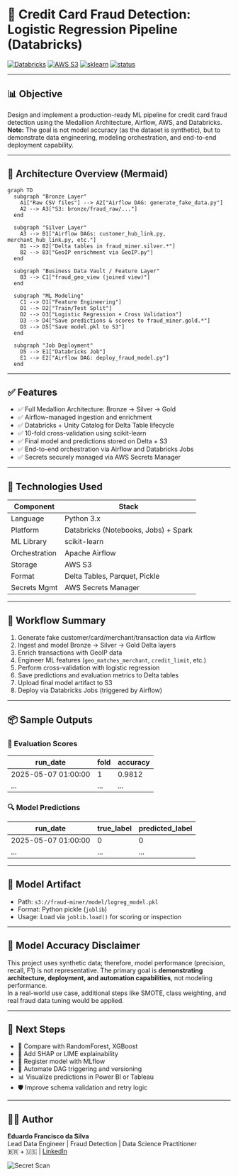 
# 🧠 Credit Card Fraud Detection: Logistic Regression Pipeline (Databricks)

[![Databricks](https://img.shields.io/badge/platform-Databricks-red)](https://databricks.com/)
[![AWS S3](https://img.shields.io/badge/storage-S3-blue)](https://aws.amazon.com/s3/)
[![sklearn](https://img.shields.io/badge/modeling-scikit--learn-yellowgreen)](https://scikit-learn.org/)
[![status](https://img.shields.io/badge/status-active-success)]()

---

## 📊 Objective

Design and implement a production-ready ML pipeline for credit card fraud detection using the Medallion Architecture, Airflow, AWS, and Databricks.  
**Note:** The goal is not model accuracy (as the dataset is synthetic), but to demonstrate data engineering, modeling orchestration, and end-to-end deployment capability.

---

## 🔁 Architecture Overview (Mermaid)

```mermaid
graph TD
  subgraph "Bronze Layer"
    A1["Raw CSV files"] --> A2["Airflow DAG: generate_fake_data.py"]
    A2 --> A3["S3: bronze/fraud_raw/..."]
  end

  subgraph "Silver Layer"
    A3 --> B1["Airflow DAGs: customer_hub_link.py, merchant_hub_link.py, etc."]
    B1 --> B2["Delta tables in fraud_miner.silver.*"]
    B2 --> B3["GeoIP enrichment via GeoIP.py"]
  end

  subgraph "Business Data Vault / Feature Layer"
    B3 --> C1["fraud_geo_view (joined view)"]
  end

  subgraph "ML Modeling"
    C1 --> D1["Feature Engineering"]
    D1 --> D2["Train/Test Split"]
    D2 --> D3["Logistic Regression + Cross Validation"]
    D3 --> D4["Save predictions & scores to fraud_miner.gold.*"]
    D3 --> D5["Save model.pkl to S3"]
  end

  subgraph "Job Deployment"
    D5 --> E1["Databricks Job"]
    E1 --> E2["Airflow DAG: deploy_fraud_model.py"]
  end

```

---

## ✅ Features

- ✅ Full Medallion Architecture: Bronze → Silver → Gold
- ✅ Airflow-managed ingestion and enrichment
- ✅ Databricks + Unity Catalog for Delta Table lifecycle
- ✅ 10-fold cross-validation using scikit-learn
- ✅ Final model and predictions stored on Delta + S3
- ✅ End-to-end orchestration via Airflow and Databricks Jobs
- ✅ Secrets securely managed via AWS Secrets Manager

---

## 🧱 Technologies Used

| Component     | Stack                                |
|---------------|---------------------------------------|
| Language      | Python 3.x                            |
| Platform      | Databricks (Notebooks, Jobs) + Spark  |
| ML Library    | scikit-learn                          |
| Orchestration | Apache Airflow                        |
| Storage       | AWS S3                                |
| Format        | Delta Tables, Parquet, Pickle         |
| Secrets Mgmt  | AWS Secrets Manager                   |

---

## 🚀 Workflow Summary

1. Generate fake customer/card/merchant/transaction data via Airflow
2. Ingest and model Bronze → Silver → Gold Delta layers
3. Enrich transactions with GeoIP data
4. Engineer ML features (`geo_matches_merchant`, `credit_limit`, etc.)
5. Perform cross-validation with logistic regression
6. Save predictions and evaluation metrics to Delta tables
7. Upload final model artifact to S3
8. Deploy via Databricks Jobs (triggered by Airflow)

---

## 📦 Sample Outputs

### 🧪 Evaluation Scores

| run_date           | fold | accuracy |
|--------------------|------|----------|
| 2025-05-07 01:00:00 | 1    | 0.9812   |
| ...                | ...  | ...      |

### 🔍 Model Predictions

| run_date           | true_label | predicted_label |
|--------------------|------------|-----------------|
| 2025-05-07 01:00:00 | 0          | 0               |
| ...                | ...        | ...             |

---

## 💾 Model Artifact

- Path: `s3://fraud-miner/model/logreg_model.pkl`
- Format: Python pickle (`joblib`)
- Usage: Load via `joblib.load()` for scoring or inspection

---

## 💬 Model Accuracy Disclaimer

This project uses synthetic data; therefore, model performance (precision, recall, F1) is not representative. The primary goal is **demonstrating architecture, deployment, and automation capabilities**, not modeling performance.  
In a real-world use case, additional steps like SMOTE, class weighting, and real fraud data tuning would be applied.

---

## 🔮 Next Steps

- 🤖 Compare with RandomForest, XGBoost
- 🧠 Add SHAP or LIME explainability
- 🚀 Register model with MLflow
- 🔁 Automate DAG triggering and versioning
- 📊 Visualize predictions in Power BI or Tableau
- 🛡 Improve schema validation and retry logic

---

## 👨‍💻 Author

**Eduardo Francisco da Silva**  
Lead Data Engineer | Fraud Detection | Data Science Practitioner  
🇧🇷 + 🇺🇸 | [LinkedIn](https://www.linkedin.com/in/eduefs)

![Secret Scan](https://github.com/eduefs79/fraud-miner/actions/workflows/trufflehog-docker-v4.yml/badge.svg)
